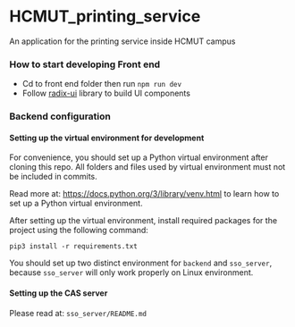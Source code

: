 # HCMUT_printing_service

An application for the printing service inside HCMUT campus

### How to start developing Front end

- Cd to front end folder then run `npm run dev`
- Follow [radix-ui](https://www.radix-ui.com/) library to build UI components

### Backend configuration

#### Setting up the virtual environment for development

For convenience, you should set up a Python virtual environment after cloning this repo.
All folders and files used by virtual environment must not be included in commits.

Read more at: https://docs.python.org/3/library/venv.html to learn how to set up a Python virtual environment.

After setting up the virtual environment, install required packages for the project using the following command:

`pip3 install -r requirements.txt`

You should set up two distinct environment for `backend` and `sso_server`, because `sso_server` will only work properly on Linux environment.

#### Setting up the CAS server

Please read at: `sso_server/README.md`
